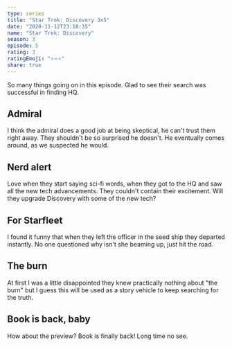 ```yaml
---
type: series
title: "Star Trek: Discovery 3x5"
date: "2020-11-12T23:18:35"
name: "Star Trek: Discovery"
season: 3
episode: 5
rating: 3
ratingEmoji: "⭐️⭐️⭐️"
share: true
---
```


So many things going on in this episode. Glad to see their search was successful in finding HQ.

## Admiral

I think the admiral does a good job at being skeptical, he can't trust them right away. They shouldn't be so surprised he doesn't. He eventually comes around, as we suspected he would.

## Nerd alert

Love when they start saying sci-fi words, when they got to the HQ and saw all the new tech advancements. They couldn't contain their excitement. Will they upgrade Discovery with some of the new tech?

## For Starfleet

I found it funny that when they left the officer in the seed ship they departed instantly. No one questioned why isn't she beaming up, just hit the road.

## The burn

At first I was a little disappointed they knew practically nothing about "the burn" but I guess this will be used as a story vehicle to keep searching for the truth.

## Book is back, baby

How about the preview? Book is finally back! Long time no see.
